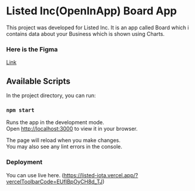 # Listed Inc(OpenInApp) Board App

This project was developed for Listed Inc. It is an app called Board which i contains data about your Business which is shown using Charts.

### Here is the Figma  
<a href = "https://www.figma.com/file/gKLhBDaTmdNDzHjsvqFMmC/Front-End-Developer-Task?type=design&node-id=0-188&mode=design&t=I4CvqCCa9sPyY938-0">Link</a>

## Available Scripts

In the project directory, you can run:

### `npm start`

Runs the app in the development mode.\
Open [http://localhost:3000](http://localhost:3000) to view it in your browser.

The page will reload when you make changes.\
You may also see any lint errors in the console.

### Deployment

You can use live here. (https://listed-iota.vercel.app/?vercelToolbarCode=EUfIBpOyCH8d_TJ)

